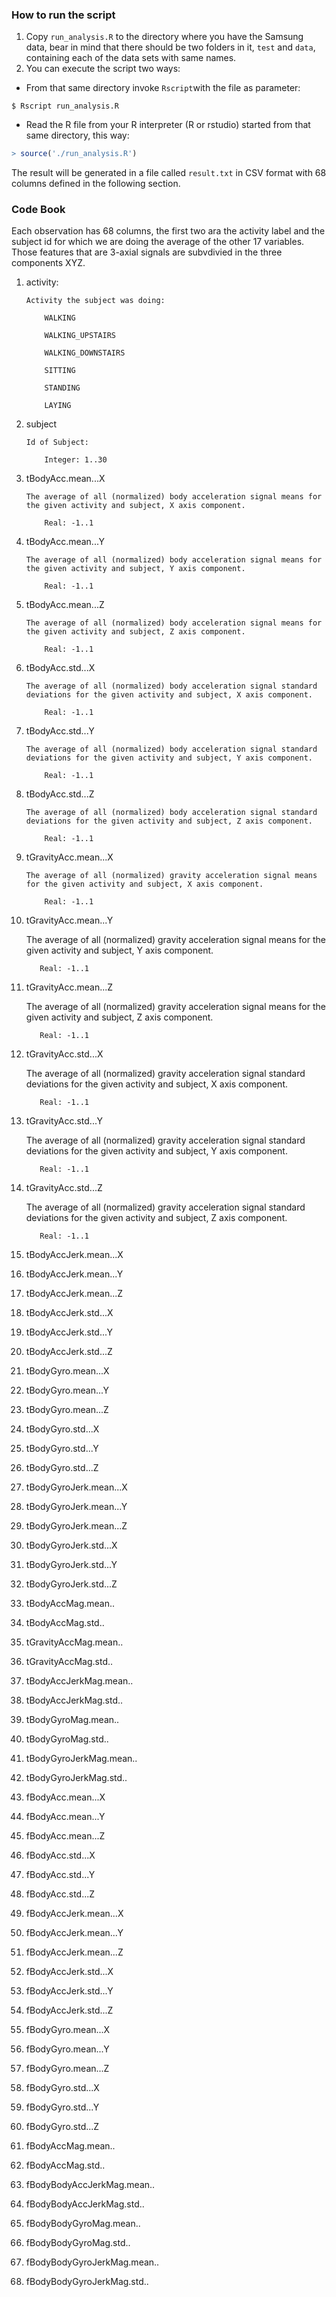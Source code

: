 ### How to run the script

1. Copy `run_analysis.R` to the directory where you have the Samsung data, bear in mind that there should be two folders in it, `test` and `data`, containing each of the data sets with same names.
2. You can execute the script two ways:
  + From that same directory invoke `Rscript`with the file as parameter:
  
  ```shell
  $ Rscript run_analysis.R
  ```
  
  + Read the R file from your R interpreter (R or rstudio) started from that same directory, this way:
  
  ```R
  > source('./run_analysis.R')
  ```
  
The result will be generated in a file called `result.txt` in CSV format with 68 columns defined in the following section.

### Code Book

Each observation has 68 columns, the first two ara the activity label and the subject id for which we are doing the average of the other 17 variables. Those features that are 3-axial signals are subvdivied in the three components XYZ.

1. activity: 

       Activity the subject was doing:  
       
           WALKING
           
           WALKING_UPSTAIRS
           
           WALKING_DOWNSTAIRS
           
           SITTING
           
           STANDING
           
           LAYING

2. subject

       Id of Subject:
      
           Integer: 1..30
           
3. tBodyAcc.mean...X

       The average of all (normalized) body acceleration signal means for the given activity and subject, X axis component.
       
           Real: -1..1
          
4. tBodyAcc.mean...Y

       The average of all (normalized) body acceleration signal means for the given activity and subject, Y axis component.
       
           Real: -1..1
          
5. tBodyAcc.mean...Z

       The average of all (normalized) body acceleration signal means for the given activity and subject, Z axis component.
       
           Real: -1..1
          
6. tBodyAcc.std...X

       The average of all (normalized) body acceleration signal standard deviations for the given activity and subject, X axis component.
       
           Real: -1..1
          
7. tBodyAcc.std...Y

       The average of all (normalized) body acceleration signal standard deviations for the given activity and subject, Y axis component.
       
           Real: -1..1
          
8. tBodyAcc.std...Z

       The average of all (normalized) body acceleration signal standard deviations for the given activity and subject, Z axis component.
       
           Real: -1..1
          
9. tGravityAcc.mean...X

       The average of all (normalized) gravity acceleration signal means for the given activity and subject, X axis component.
       
           Real: -1..1
          
10. tGravityAcc.mean...Y

       The average of all (normalized) gravity acceleration signal means for the given activity and subject, Y axis component.
       
           Real: -1..1
          
11. tGravityAcc.mean...Z

       The average of all (normalized) gravity acceleration signal means for the given activity and subject, Z axis component.
       
           Real: -1..1
          
12. tGravityAcc.std...X

       The average of all (normalized) gravity acceleration signal standard deviations for the given activity and subject, X axis component.
       
           Real: -1..1
          
13. tGravityAcc.std...Y

       The average of all (normalized) gravity acceleration signal standard deviations for the given activity and subject, Y axis component.
       
           Real: -1..1
          
14. tGravityAcc.std...Z

       The average of all (normalized) gravity acceleration signal standard deviations for the given activity and subject, Z axis component.
       
           Real: -1..1
          
15. tBodyAccJerk.mean...X
16. tBodyAccJerk.mean...Y
17. tBodyAccJerk.mean...Z
18. tBodyAccJerk.std...X
19. tBodyAccJerk.std...Y
20. tBodyAccJerk.std...Z
21. tBodyGyro.mean...X
22. tBodyGyro.mean...Y
23. tBodyGyro.mean...Z
24. tBodyGyro.std...X
25. tBodyGyro.std...Y
26. tBodyGyro.std...Z
27. tBodyGyroJerk.mean...X
28. tBodyGyroJerk.mean...Y
29. tBodyGyroJerk.mean...Z
30. tBodyGyroJerk.std...X
31. tBodyGyroJerk.std...Y
32. tBodyGyroJerk.std...Z
33. tBodyAccMag.mean..
34. tBodyAccMag.std..
35. tGravityAccMag.mean..
36. tGravityAccMag.std..
37. tBodyAccJerkMag.mean..
38. tBodyAccJerkMag.std..
39. tBodyGyroMag.mean..
40. tBodyGyroMag.std..
41. tBodyGyroJerkMag.mean..
42. tBodyGyroJerkMag.std..
43. fBodyAcc.mean...X
44. fBodyAcc.mean...Y
45. fBodyAcc.mean...Z
46. fBodyAcc.std...X
47. fBodyAcc.std...Y
48. fBodyAcc.std...Z
49. fBodyAccJerk.mean...X
50. fBodyAccJerk.mean...Y
51. fBodyAccJerk.mean...Z
52. fBodyAccJerk.std...X
53. fBodyAccJerk.std...Y
54. fBodyAccJerk.std...Z
55. fBodyGyro.mean...X
56. fBodyGyro.mean...Y
57. fBodyGyro.mean...Z
58. fBodyGyro.std...X
59. fBodyGyro.std...Y
60. fBodyGyro.std...Z
61. fBodyAccMag.mean..
62. fBodyAccMag.std..
63. fBodyBodyAccJerkMag.mean..
64. fBodyBodyAccJerkMag.std..
65. fBodyBodyGyroMag.mean..
66. fBodyBodyGyroMag.std..
67. fBodyBodyGyroJerkMag.mean..
68. fBodyBodyGyroJerkMag.std..
